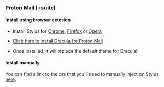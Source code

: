 ### [Proton Mail (+suite)](https://mail.proton.me/u/0/inbox)

#### Install using browser extesion

- Install Stylus for [Chrome](https://chrome.google.com/webstore/detail/stylus/clngdbkpkpeebahjckkjfobafhncgmne), [Firefox](https://addons.mozilla.org/pt-BR/firefox/addon/styl-us/) or [Opera](https://addons.opera.com/pt-br/extensions/details/stylus/)

- [Click here to install Dracula for Proton Mail](https://userstyles.world/api/style/9946.user.css)

- Once installed, it will replace the default theme for Dracula!

#### Install manually

You can find a link to the css that you'll need to manually inject on Stylus [here](https://raw.githubusercontent.com/dracula/protonmail/main/theme).
